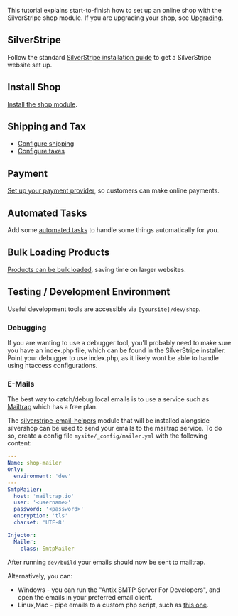 This tutorial explains start-to-finish how to set up an online shop with the SilverStripe shop module. If you are upgrading your shop, see [Upgrading](01_Getting_Set_Up/02_Upgrading.md).

## SilverStripe

Follow the standard [SilverStripe installation guide](http://docs.silverstripe.org/en/getting_started/installation/) to get a SilverStripe website set up.

## Install Shop

[Install the shop module](01_Getting_Set_Up/01_InstallationConfiguration.md).

## Shipping and Tax

 * [Configure shipping](01_Getting_Set_Up/04_Shipping.md)
 * [Configure taxes](01_Getting_Set_Up/05_Tax.md)

## Payment

[Set up your payment provider](01_Getting_Set_Up/06_Payment.md), so customers can make online payments.

## Automated Tasks

Add some [automated tasks](01_Getting_Set_Up/Tasks.md) to handle some things automatically for you.

## Bulk Loading Products

[Products can be bulk loaded](01_Getting_Set_Up/Bulk_Loading.md), saving time on larger websites.

## Testing / Development Environment
Useful development tools are accessible via `[yoursite]/dev/shop`.

### Debugging

If you are wanting to use a debugger tool, you'll probably need to make sure you have an index.php file, which can be found in the SilverStripe installer. Point your debugger to use index.php, as it likely wont be able to handle using htaccess configurations.

### E-Mails

The best way to catch/debug local emails is to use a service such as [Mailtrap](https://mailtrap.io/) which has a free plan. 

The [silverstripe-email-helpers](https://packagist.org/packages/markguinn/silverstripe-email-helpers) module that will be installed alongside silvershop can be used to send your emails to the mailtrap service. To do so, create a config file `mysite/_config/mailer.yml` with the following content:

```yaml
---
Name: shop-mailer
Only:
  environment: 'dev'
---
SmtpMailer:
  host: 'mailtrap.io'
  user: '<username>'
  password: '<password>'
  encryption: 'tls'
  charset: 'UTF-8'

Injector:
  Mailer:
    class: SmtpMailer
```

After running `dev/build` your emails should now be sent to mailtrap.

Alternatively, you can:

 * Windows - you can run the "Antix SMTP Server For Developers", and open the emails in your preferred email client.
 * Linux,Mac - pipe emails to a custom php script, such as [this one](http://blogs.bigfish.tv/adam/2009/12/03/setup-a-testing-mail-server-using-php-on-mac-os-x/).

